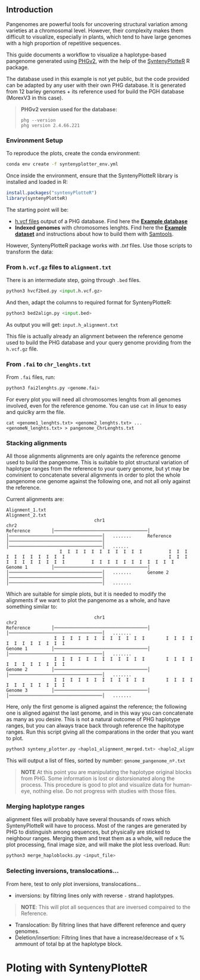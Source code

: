 ## Introduction

Pangenomes are powerful tools for uncovering structural variation among varieties at a chromosomal level. However, their complexity makes them difficult to visualize, especially in plants, which tend to have large genomes with a high proportion of repetitive sequences.

This guide documents a workflow to visualize a haplotype-based pangenome generated using [PHGv2](https://github.com/maize-genetics/phg_v2), with the help of the [SyntenyPlotteR](https://github.com/Farre-lab/syntenyPlotteR) R package.

The database used in this example is not yet public, but the code provided can be adapted by any user with their own PHG database. It is generated from 12 barley genomes + its reference used for build the PGH database (MorexV3 in this case).

> **PHGv2 version used for the database:**
> ```
> phg --version
> phg version 2.4.66.221
> ```

### Environment Setup

To reproduce the plots, create the conda environment:
```bash
conda env create -f syntenyplotter_env.yml
```
Once inside the environment, ensure that the SyntenyPlotteR library is installed and loaded in R:
```R
install.packages("syntenyPlotteR")
library(syntenyPlotteR)
```



The starting point will be:
- [h.vcf files](https://phg.maizegenetics.net/build_and_load/#create-vcf-files) output of a PHG database. Find here the **[Example database](https://github.com/jsarriaa/PHG_synteny_plotter/tree/main/hvcf_files)**
- **Indexed genomes** with chromosomes lenghts. Find here the **[Example dataset](https://github.com/jsarriaa/PHG_synteny_plotter/tree/main/chr_lenghts)** and instructions about how to build them with [Samtools](https://github.com/samtools/samtools).

However, SyntenyPlotteR package works with *.txt* files. Use those scripts to transform the data:

### From ```h.vcf.gz``` files to ```alignment.txt```
There is an intermediate step, going through ```.bed``` files.
```python
python3 hvcf2bed.py <input.h.vcf.gz>
```
And then, adapt the columns to required format for SyntenyPlotteR:
```python
python3 bed2align.py <input.bed>
```

As output you will get: ```input.h_alignment.txt```

This file is actually already an alignment between the reference genome used to build the PHG database and your query genome providing from the ```h.vcf.gz``` file.

### From ```.fai``` to ```chr_lenghts.txt```
From ```.fai``` files, run:
```python
python3 fai2lenghts.py <genome.fai>
```

For  every plot you will need all chromosomes lenghts from all genomes involved, even for the reference genome. You can use ```cat``` in _linux_ to easy and quiclky arm the file.
```
cat <genome1_lenghts.txt> <genome2_lenghts.txt> ... <genomeN_lenghts.txt> > pangenome_ChrLenghts.txt
```

### Stacking alignments
All those alignments alignments are only againts the reference genome used to build the pangenome. This is suitable to plot structural variation of haplotype ranges from the reference to your query genome, but yt may be convinient to concatenate several alignments in order to plot the whole pangenome one genome against the following one, and not all only against the reference.

Current alignments are:
```
Alignment_1.txt                                                                                                Alignment_2.txt
                                 chr1                                 chr2
Reference        │───────────────────────────────────│    │───────────────────────────────────│   .......      Reference       │───────────────────────────────────│    │───────────────────────────────────│   ......
                    I  I  I  I  I  I  I  I  I  I  I          I  I  I  I  I  I  I  I  I  I  I                                       I  I  I  I  I  I  I  I  I  I  I          I  I  I  I  I  I  I  I  I  I  I
Genome 1         │───────────────────────────────────│    │───────────────────────────────────│   .......      Genome 2        │───────────────────────────────────│    │───────────────────────────────────│   .......
```
Which are suitable for simple plots, but it is needed to modify the alignments if we want to plot the pangenome as a whole, and have something similar to:
```                                                                                         
                                 chr1                                 chr2
Reference        │───────────────────────────────────│    │───────────────────────────────────│   .......
                  I  I  I  I  I  I  I  I  I  I  I  I        I  I  I  I  I  I  I  I  I  I  I  I
Genome 1         │───────────────────────────────────│    │───────────────────────────────────│   .......
                  I  I  I  I  I  I  I  I  I  I  I  I        I  I  I  I  I  I  I  I  I  I  I  I
Genome 2         │───────────────────────────────────│    │───────────────────────────────────│   .......
                  I  I  I  I  I  I  I  I  I  I  I  I        I  I  I  I  I  I  I  I  I  I  I  I
Genome 3         │───────────────────────────────────│    │───────────────────────────────────│   .......
```
Here, only the first genome is aligned against the reference; the following one is aligned against the last genome, and in this way you can concatenate as many as you desire.
This is not a natural outcome of PHG haplotype ranges, but you can always trace back through reference the hapltotype ranges.
Run this script giving all the comparations in the order that you want to plot.

```python
python3 synteny_plotter.py <haplo1_alignment_merged.txt> <haplo2_alignment_merged.txt> ... <haploN_alignment_merged.txt>
```
This will output a list of files, sorted by number: ```genome_pangenome_nº.txt```
> **NOTE** At this point you are manipulating the haplotype original blocks from PHG. Some information is lost or distorsionated along the process. This procedure is good to plot and visualize data for human-eye, nothing else. Do not progress with studies with those files.

### Merging haplotype ranges
alignment files will probably have several thousands of rows which SyntenyPlotteR will have to process. Most of the ranges are generated by PHG to distinguish among sequences, but physically are sticked to neighbour ranges. Merging them and treat them as a whole, will reduce the plot processing, final image size, and will make the plot less overload.
Run:
```python
python3 merge_haploblocks.py <input_file>
```

### Selecting inversions, translocations...
From here, test to only plot inversions, translocations...
- inversions: by filtring lines only with reverse ```-``` strand haplotypes.
> **NOTE**: This will plot all sequences that are inversed compaired to the Reference.
- Translocation: By filtring lines that have different reference and query genomes.
- Deletion/insertion: Filtring lines that have a increase/decrease of x % ammount of total bp at the haplotype block.

# Ploting with SyntenyPlotteR

